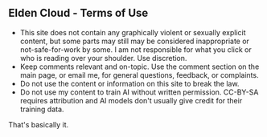 ## Elden Cloud - Terms of Use
- This site does not contain any graphically violent or sexually explicit
content, but some parts may still may be considered inappropriate or
not-safe-for-work by some. I am not responsible for what you click or who is
reading over your shoulder. Use discretion.
- Keep comments relevant and on-topic. Use the comment section on the main
page, or email me, for general questions, feedback, or complaints.
- Do not use the content or information on this site to break the law.
- Do not use my content to train AI without written permission. CC-BY-SA
requires attribution and AI models don't usually give credit for their training
data.

That's basically it.
